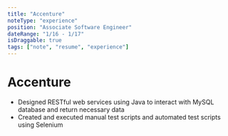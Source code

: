 ```yaml
---
title: "Accenture"
noteType: "experience"
position: "Associate Software Engineer"
dateRange: "1/16 - 1/17"
isDraggable: true
tags: ["note", "resume", "experience"]
---
```


# Accenture

- Designed RESTful web services using Java to interact with MySQL database and return necessary data
- Created and executed manual test scripts and automated test scripts using Selenium
